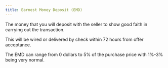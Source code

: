 ```yaml
---
title: Earnest Money Deposit (EMD)
---
```


The money that you will deposit with the seller to show good faith in carrying out the transaction. 

This will be wired or delivered by check within 72 hours from offer acceptance. 

The EMD can range from 0 dollars to 5% of the purchase price with 1%-3% being very normal. 
